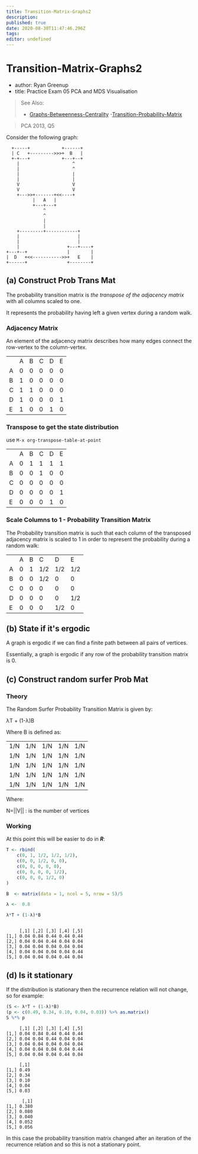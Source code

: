 ```yaml
---
title: Transition-Matrix-Graphs2
description: 
published: true
date: 2020-08-30T11:47:46.296Z
tags: 
editor: undefined
---
```


# Transition-Matrix-Graphs2
- author: Ryan Greenup
- title: Practice Exam 05 PCA and MDS Visualisation
> See Also:
> - [Graphs-Betweenness-Centrality](./../Graphs-Betweenness-Centrality.md)
> -[Transition-Probability-Matrix](./../../../Mathematics/Linear-Algebra/Transition-Probability-Matrix.md)

> PCA 2013, Q5

Consider the following graph:

``` example
  +-----+            +------+
  | C   +--------->>>+  B   |
  +-+---+            +---+--+
    |                    ^
    |                    ^
    |                    |
    |                    |
    V                    V
    V                    V
    +--->>+-------+<<----+
          |   A   |
          +---+---+
              ^
              ^
              |
              |
    +---------+------------+
    |                      |
    |                      |
    |                  +---+----+
+---+--+               |        |
|  D   +<<----------->>+   E    |
+------+               +--------+
```


(a) Construct Prob Trans Mat
----------------------------

The probability transition matrix is *the transpose of the adjacency
matrix* with all columns scaled to one.

It represents the probability having left a given vertex during a random
walk.

### Adjacency Matrix

An element of the adjacency matrix describes how many edges connect the
row-vertex to the column-vertex.

|     |     |     |     |     |     |
|-----|-----|-----|-----|-----|-----|
|     | A   | B   | C   | D   | E   |
| A   | 0   | 0   | 0   | 0   | 0   |
| B   | 1   | 0   | 0   | 0   | 0   |
| C   | 1   | 1   | 0   | 0   | 0   |
| D   | 1   | 0   | 0   | 0   | 1   |
| E   | 1   | 0   | 0   | 1   | 0   |

### Transpose to get the state distribution

use `M-x org-transpose-table-at-point`

|     |     |     |     |     |     |
|-----|-----|-----|-----|-----|-----|
|     | A   | B   | C   | D   | E   |
| A   | 0   | 1   | 1   | 1   | 1   |
| B   | 0   | 0   | 1   | 0   | 0   |
| C   | 0   | 0   | 0   | 0   | 0   |
| D   | 0   | 0   | 0   | 0   | 1   |
| E   | 0   | 0   | 0   | 1   | 0   |

### Scale Columns to 1 - Probability Transition Matrix

The Probability transition matrix is such that each column of the
transposed adjacency matrix is scaled to 1 in order to represent the
probability during a random walk:

|     |     |     |     |     |     |
|-----|-----|-----|-----|-----|-----|
|     | A   | B   | C   | D   | E   |
| A   | 0   | 1   | 1/2 | 1/2 | 1/2 |
| B   | 0   | 0   | 1/2 | 0   | 0   |
| C   | 0   | 0   | 0   | 0   | 0   |
| D   | 0   | 0   | 0   | 0   | 1/2 |
| E   | 0   | 0   | 0   | 1/2 | 0   |

(b) State if it's ergodic
-------------------------

A graph is ergodic if we can find a finite path between all pairs of
vertices.

Essentially, a graph is ergodic if any row of the probability transition
matrix is 0.

(c) Construct random surfer Prob Mat
------------------------------------

### Theory

The Random Surfer Probability Transition Matrix is given by:

λT + (1-λ)B

Where B is defined as:

|     |     |     |     |     |
|-----|-----|-----|-----|-----|
| 1/N | 1/N | 1/N | 1/N | 1/N |
| 1/N | 1/N | 1/N | 1/N | 1/N |
| 1/N | 1/N | 1/N | 1/N | 1/N |
| 1/N | 1/N | 1/N | 1/N | 1/N |
| 1/N | 1/N | 1/N | 1/N | 1/N |

Where:

N=\|\|V\|\|
:   is the number of vertices

### Working

At this point this will be easier to do in ***R***:

``` r
T <- rbind(
    c(0, 1, 1/2, 1/2, 1/2),
    c(0, 0, 1/2, 0, 0),
    c(0, 0, 0, 0, 0),
    c(0, 0, 0, 0, 1/2),
    c(0, 0, 0, 1/2, 0)
)

B  <- matrix(data = 1, ncol = 5, nrow = 5)/5

λ <-  0.8

λ*T + (1-λ)*B
```

``` example

     [,1] [,2] [,3] [,4] [,5]
[1,] 0.04 0.84 0.44 0.44 0.44
[2,] 0.04 0.04 0.44 0.04 0.04
[3,] 0.04 0.04 0.04 0.04 0.04
[4,] 0.04 0.04 0.04 0.04 0.44
[5,] 0.04 0.04 0.04 0.44 0.04
```

(d) Is it stationary
--------------------

If the distribution is stationary then the recurrence relation will not
change, so for example:

``` r
(S <- λ*T + (1-λ)*B)
(p <- c(0.49, 0.34, 0.10, 0.04, 0.03)) %>% as.matrix()
S %*% p
```

``` example
     [,1] [,2] [,3] [,4] [,5]
[1,] 0.04 0.84 0.44 0.44 0.44
[2,] 0.04 0.04 0.44 0.04 0.04
[3,] 0.04 0.04 0.04 0.04 0.04
[4,] 0.04 0.04 0.04 0.04 0.44
[5,] 0.04 0.04 0.04 0.44 0.04

     [,1]
[1,] 0.49
[2,] 0.34
[3,] 0.10
[4,] 0.04
[5,] 0.03

      [,1]
[1,] 0.380
[2,] 0.080
[3,] 0.040
[4,] 0.052
[5,] 0.056
```

In this case the probability transition matrix changed after an
iteration of the recurrence relation and so this is not a stationary
point.
